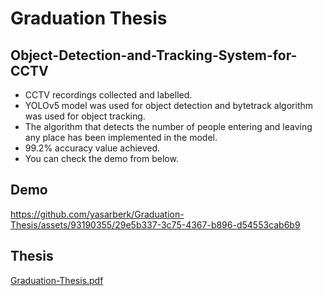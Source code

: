 # Graduation Thesis

## Object-Detection-and-Tracking-System-for-CCTV

+ CCTV recordings collected and labelled.
+ YOLOv5 model was used for object detection and bytetrack algorithm was used for object tracking.
+ The algorithm that detects the number of people entering and leaving any place has been implemented in the model.
+ 99.2% accuracy value achieved.
+ You can check the demo from below.

## Demo
https://github.com/yasarberk/Graduation-Thesis/assets/93190355/29e5b337-3c75-4367-b896-d54553cab6b9

## Thesis

[Graduation-Thesis.pdf](https://github.com/yasarberk/Graduation-Thesis/files/12774670/tez_final.2.pdf)
